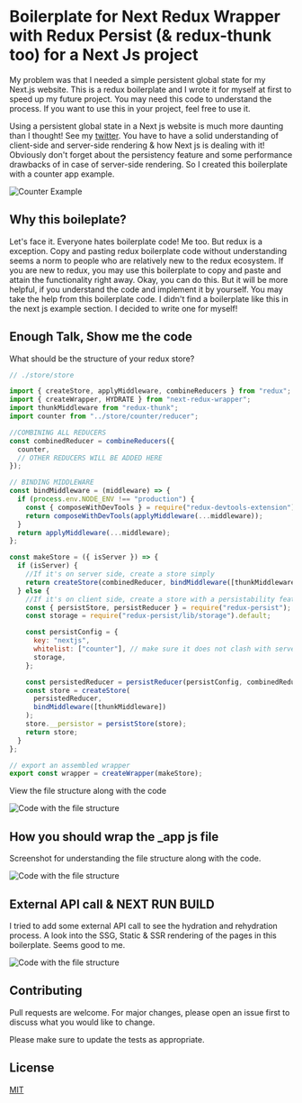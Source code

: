 # Boilerplate for Next Redux Wrapper with Redux Persist (& redux-thunk too) for a Next Js project

My problem was that I needed a simple persistent global state for my Next.js website. This is a redux boilerplate and I wrote it for myself at first to speed up my future project. You may need this code to understand the process. If you want to use this in your project, feel free to use it.

Using a persistent global state in a Next js website is much more daunting than I thought! See my [twitter](https://twitter.com/fazlulkarimweb/status/1266463218265812992). You have to have a solid understanding of client-side and server-side rendering & how Next js is dealing with it! Obviously don't forget about the persistency feature and some performance drawbacks of in case of server-side rendering. So I created this boilerplate with a counter app example.

![Counter Example](https://github.com/fazlulkarimweb/with-next-redux-wrapper-redux-persist/blob/master/public/Homepage.gif?raw=true)

## Why this boileplate?

Let's face it. Everyone hates boilerplate code! Me too. But redux is a exception. Copy and pasting redux boilerplate code without understanding seems a norm to people who are relatively new to the redux ecosystem. If you are new to redux, you may use this boilerplate to copy and paste and attain the functionality right away. Okay, you can do this. But it will be more helpful, if you understand the code and implement it by yourself. You may take the help from this boilerplate code. I didn't find a boilerplate like this in the next js example section. I decided to write one for myself!

## Enough Talk, Show me the code

What should be the structure of your redux store?

```javascript
// ./store/store

import { createStore, applyMiddleware, combineReducers } from "redux";
import { createWrapper, HYDRATE } from "next-redux-wrapper";
import thunkMiddleware from "redux-thunk";
import counter from "../store/counter/reducer";

//COMBINING ALL REDUCERS
const combinedReducer = combineReducers({
  counter,
  // OTHER REDUCERS WILL BE ADDED HERE
});

// BINDING MIDDLEWARE
const bindMiddleware = (middleware) => {
  if (process.env.NODE_ENV !== "production") {
    const { composeWithDevTools } = require("redux-devtools-extension");
    return composeWithDevTools(applyMiddleware(...middleware));
  }
  return applyMiddleware(...middleware);
};

const makeStore = ({ isServer }) => {
  if (isServer) {
    //If it's on server side, create a store simply
    return createStore(combinedReducer, bindMiddleware([thunkMiddleware]));
  } else {
    //If it's on client side, create a store with a persistability feature
    const { persistStore, persistReducer } = require("redux-persist");
    const storage = require("redux-persist/lib/storage").default;

    const persistConfig = {
      key: "nextjs",
      whitelist: ["counter"], // make sure it does not clash with server keys
      storage,
    };

    const persistedReducer = persistReducer(persistConfig, combinedReducer);
    const store = createStore(
      persistedReducer,
      bindMiddleware([thunkMiddleware])
    );
    store.__persistor = persistStore(store);
    return store;
  }
};

// export an assembled wrapper
export const wrapper = createWrapper(makeStore);
```

View the file structure along with the code

![Code with the file structure](https://github.com/fazlulkarimweb/with-next-redux-wrapper-redux-persist/blob/master/public/_appjs.png?raw=true)

## How you should wrap the \_app js file

Screenshot for understanding the file structure along with the code.

![Code with the file structure](https://github.com/fazlulkarimweb/with-next-redux-wrapper-redux-persist/blob/master/public/next%20app%20wrapper.png?raw=true)

## External API call & NEXT RUN BUILD

I tried to add some external API call to see the hydration and rehydration process. A look into the SSG, Static & SSR rendering of the pages in this boilerplate. Seems good to me.

![Code with the file structure](https://github.com/fazlulkarimweb/with-next-redux-wrapper-redux-persist/blob/master/public/Next_Build.png?raw=true)

## Contributing

Pull requests are welcome. For major changes, please open an issue first to discuss what you would like to change.

Please make sure to update the tests as appropriate.

## License

[MIT](https://choosealicense.com/licenses/mit/)
